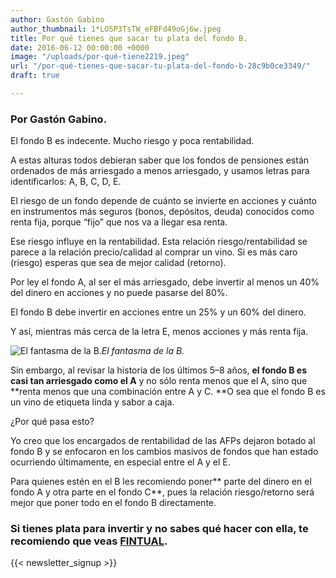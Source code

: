 ```yaml
---
author: Gastón Gabino
author_thumbnail: 1*LOSP3TsTW_eFBFd49oGj6w.jpeg
title: Por qué tienes que sacar tu plata del fondo B.
date: 2016-06-12 00:00:00 +0000
image: "/uploads/por-qué-tiene2219.jpeg"
url: "/por-qué-tienes-que-sacar-tu-plata-del-fondo-b-28c9b0ce3349/"
draft: true

---
```

### Por Gastón Gabino.

El fondo B es indecente. Mucho riesgo y poca rentabilidad.

A estas alturas todos debieran saber que los fondos de pensiones están ordenados de más arriesgado a menos arriesgado, y usamos letras para identificarlos: A, B, C, D, E.

El riesgo de un fondo depende de cuánto se invierte en acciones y cuánto en instrumentos más seguros (bonos, depósitos, deuda) conocidos como renta fija, porque “fijo” que nos va a llegar esa renta.

Ese riesgo influye en la rentabilidad. Esta relación riesgo/rentabilidad se parece a la relación precio/calidad al comprar un vino. Si es más caro (riesgo) esperas que sea de mejor calidad (retorno).

Por ley el fondo A, al ser el más arriesgado, debe invertir al menos un 40% del dinero en acciones y no puede pasarse del 80%.

El fondo B debe invertir en acciones entre un 25% y un 60% del dinero.

Y así, mientras más cerca de la letra E, menos acciones y más renta fija.

![El fantasma de la B.](/uploads/por-qué-tiene2219.jpeg)*El fantasma de la B.*

Sin embargo, al revisar la historia de los últimos 5–8 años, **el fondo B es casi tan arriesgado como el A** y no sólo renta menos que el A, sino que **renta menos que una combinación entre A y C. **O sea que el fondo B es un vino de etiqueta linda y sabor a caja.

¿Por qué pasa esto?

Yo creo que los encargados de rentabilidad de las AFPs dejaron botado al fondo B y se enfocaron en los cambios masivos de fondos que han estado ocurriendo últimamente, en especial entre el A y el E.

Para quienes estén en el B les recomiendo poner** parte del dinero en el fondo A y otra parte en el fondo C**, pues la relación riesgo/retorno será mejor que poner todo en el fondo B directamente.

### Si tienes plata para invertir y no sabes qué hacer con ella, te recomiendo que veas [FINTUAL](https://fintual.cl/).
 {{< newsletter_signup >}}